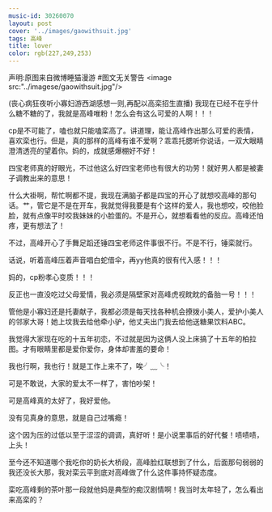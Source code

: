 ```yaml
---
music-id: 30260070
layout: post
cover: '../images/gaowithsuit.jpg'
tags: 高峰
title: lover
color: rgb(227,249,253)
---
```

声明:原图来自微博睡猫漫游
#图文无关警告
<image src:"../imagese/gaowithsuit.jpg"/>

(丧心病狂夜听小寡妇游西湖感想一则,再配以高栾招生直播)
我现在已经不在乎什么糖不糖的了，我就是高峰唯粉！怎么会有这么可爱的人啊！！！

cp是不可能了，嗑也就只能嗑栾高了。讲道理，能让高峰作出那么可爱的表情，喜欢栾也行。但是，真的那样的高峰有谁不爱啊？乖乖托腮听你说话，一双大眼睛澄清透亮的望着你。妈的，成就感爆棚好不好！

四宝老师真的好眼光，不过他这么好四宝老师也有很大的功劳！就好男人都是被妻子调教出来的意思！

什么大褂啊，帮忙啊都不提，我现在满脑子都是四宝的开心了就想咬高峰的那句话。艹，管它是不是在开车，我就觉得我要是有个这样的爱人，我也想咬，咬他脸脸，就有点像平时咬我妹妹的小脸蛋的。不是开心，就想看看他的反应。高峰还怕疼，更有想法了！

不过，高峰开心了手舞足蹈还锤四宝老师这件事很不行。不是不行，锤栾就行。

话说，听着高峰压着声音唱白蛇借伞，再yy他真的很有代入感！！！

妈的，cp粉孝心变质！！！

反正也一直没吃过父母爱情，我必须是隔壁家对高峰虎视眈眈的备胎一号！！！

管他是小寡妇还是托妻献子，我都必须是每天找各种机会撩拨小美人，爱护小美人的邻家大哥！她上坟我去给他牵小驴，他丈夫出门我去给他送糖果饮料ABC。

我觉得大家现在吃的十五年初恋，不过就是因为这俩人没上床搞了十五年的柏拉图。才有眼睛里都是爱你爱你，身体却害羞的要命！

我也行啊，我也行！就是工作上来不了，唉╯﹏╰！

可是不敢说，大家的爱太不一样了，害怕吵架！

可是高峰真的太好了，我好爱他。

没有见真身的意思，就是自己过嘴瘾！

这个因为压的过低以至于涩涩的调调，真好听！是小说里事后的好代餐！啧啧啧，上头！

至今还不知道哪个我吃你的奶长大桥段，高峰脸红联想到了什么，后面那句弱弱的我还没长大那，我对栾云平到底对高峰做了什么这件事持怀疑态度。

栾吃高峰剩的茶叶那一段就他妈是典型的痴汉剧情啊！我当时太年轻了，怎么看出来高栾的？
